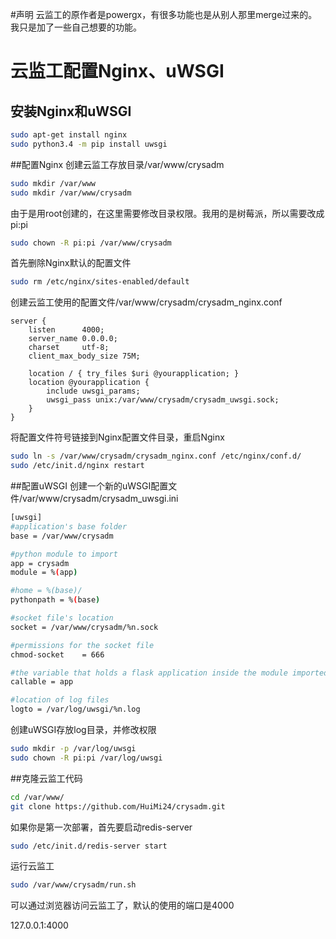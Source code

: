 #声明
云监工的原作者是powergx，有很多功能也是从别人那里merge过来的。我只是加了一些自己想要的功能。

# 云监工配置Nginx、uWSGI

## 安装Nginx和uWSGI

```bash
sudo apt-get install nginx
sudo python3.4 -m pip install uwsgi
```

##配置Nginx
创建云监工存放目录/var/www/crysadm
```bash
sudo mkdir /var/www
sudo mkdir /var/www/crysadm
```
由于是用root创建的，在这里需要修改目录权限。我用的是树莓派，所以需要改成pi:pi
```bash
sudo chown -R pi:pi /var/www/crysadm
```
首先删除Nginx默认的配置文件
```bash
sudo rm /etc/nginx/sites-enabled/default
```
创建云监工使用的配置文件/var/www/crysadm/crysadm_nginx.conf
```shell
server {
    listen      4000;
    server_name 0.0.0.0;
    charset     utf-8;
    client_max_body_size 75M;

    location / { try_files $uri @yourapplication; }
    location @yourapplication {
        include uwsgi_params;
        uwsgi_pass unix:/var/www/crysadm/crysadm_uwsgi.sock;
    }
}
```
将配置文件符号链接到Nginx配置文件目录，重启Nginx
```bash
sudo ln -s /var/www/crysadm/crysadm_nginx.conf /etc/nginx/conf.d/
sudo /etc/init.d/nginx restart
```
##配置uWSGI
创建一个新的uWSGI配置文件/var/www/crysadm/crysadm_uwsgi.ini
```bash
[uwsgi]
#application's base folder
base = /var/www/crysadm

#python module to import
app = crysadm
module = %(app)

#home = %(base)/
pythonpath = %(base)

#socket file's location
socket = /var/www/crysadm/%n.sock

#permissions for the socket file
chmod-socket    = 666

#the variable that holds a flask application inside the module imported at line #6
callable = app

#location of log files
logto = /var/log/uwsgi/%n.log
```
创建uWSGI存放log目录，并修改权限
```bash
sudo mkdir -p /var/log/uwsgi
sudo chown -R pi:pi /var/log/uwsgi
```
##克隆云监工代码
```bash
cd /var/www/
git clone https://github.com/HuiMi24/crysadm.git
```
如果你是第一次部署，首先要启动redis-server
```bash
sudo /etc/init.d/redis-server start
```
运行云监工
```bash
sudo /var/www/crysadm/run.sh
```

可以通过浏览器访问云监工了，默认的使用的端口是4000

127.0.0.1:4000
